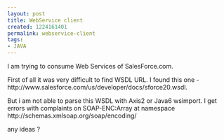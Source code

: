 ```yaml
---
layout: post
title: WebService client
created: 1224161401
permalink: webservice-client
tags:
- JAVA
---
```

<p>I am trying to consume Web Services of SalesForce.com.</p><p>First of all it was very difficult to find WSDL URL. I found this one - http://www.salesforce.com/us/developer/docs/sforce20.wsdl.</p><p>But i am not able to parse this WSDL with Axis2 or Java6 wsimport. I get errors with complaints on SOAP-ENC:Array at namespace <span class="attribute-value">http://schemas.xmlsoap.org/soap/encoding/<br /></span></p><p>any ideas ?</p>
